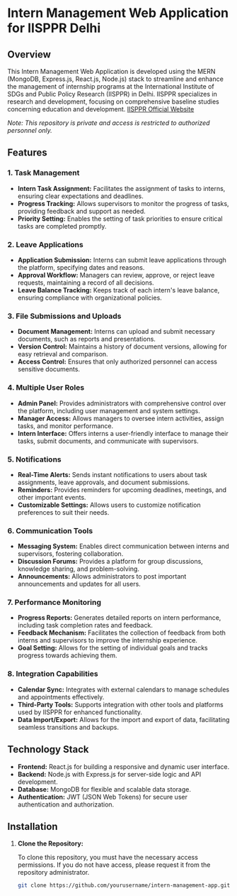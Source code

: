 # Intern Management Web Application for IISPPR Delhi

## Overview

This Intern Management Web Application is developed using the MERN (MongoDB, Express.js, React.js, Node.js) stack to streamline and enhance the management of internship programs at the International Institute of SDGs and Public Policy Research (IISPPR) in Delhi. IISPPR specializes in research and development, focusing on comprehensive baseline studies concerning education and development. [IISPPR Official Website](https://iisppr.in/)

*Note: This repository is private and access is restricted to authorized personnel only.*

## Features

### 1. **Task Management**
- **Intern Task Assignment:** Facilitates the assignment of tasks to interns, ensuring clear expectations and deadlines.
- **Progress Tracking:** Allows supervisors to monitor the progress of tasks, providing feedback and support as needed.
- **Priority Setting:** Enables the setting of task priorities to ensure critical tasks are completed promptly.

### 2. **Leave Applications**
- **Application Submission:** Interns can submit leave applications through the platform, specifying dates and reasons.
- **Approval Workflow:** Managers can review, approve, or reject leave requests, maintaining a record of all decisions.
- **Leave Balance Tracking:** Keeps track of each intern's leave balance, ensuring compliance with organizational policies.

### 3. **File Submissions and Uploads**
- **Document Management:** Interns can upload and submit necessary documents, such as reports and presentations.
- **Version Control:** Maintains a history of document versions, allowing for easy retrieval and comparison.
- **Access Control:** Ensures that only authorized personnel can access sensitive documents.

### 4. **Multiple User Roles**
- **Admin Panel:** Provides administrators with comprehensive control over the platform, including user management and system settings.
- **Manager Access:** Allows managers to oversee intern activities, assign tasks, and monitor performance.
- **Intern Interface:** Offers interns a user-friendly interface to manage their tasks, submit documents, and communicate with supervisors.

### 5. **Notifications**
- **Real-Time Alerts:** Sends instant notifications to users about task assignments, leave approvals, and document submissions.
- **Reminders:** Provides reminders for upcoming deadlines, meetings, and other important events.
- **Customizable Settings:** Allows users to customize notification preferences to suit their needs.

### 6. **Communication Tools**
- **Messaging System:** Enables direct communication between interns and supervisors, fostering collaboration.
- **Discussion Forums:** Provides a platform for group discussions, knowledge sharing, and problem-solving.
- **Announcements:** Allows administrators to post important announcements and updates for all users.

### 7. **Performance Monitoring**
- **Progress Reports:** Generates detailed reports on intern performance, including task completion rates and feedback.
- **Feedback Mechanism:** Facilitates the collection of feedback from both interns and supervisors to improve the internship experience.
- **Goal Setting:** Allows for the setting of individual goals and tracks progress towards achieving them.

### 8. **Integration Capabilities**
- **Calendar Sync:** Integrates with external calendars to manage schedules and appointments effectively.
- **Third-Party Tools:** Supports integration with other tools and platforms used by IISPPR for enhanced functionality.
- **Data Import/Export:** Allows for the import and export of data, facilitating seamless transitions and backups.

## Technology Stack

- **Frontend:** React.js for building a responsive and dynamic user interface.
- **Backend:** Node.js with Express.js for server-side logic and API development.
- **Database:** MongoDB for flexible and scalable data storage.
- **Authentication:** JWT (JSON Web Tokens) for secure user authentication and authorization.

## Installation

1. **Clone the Repository:**

   To clone this repository, you must have the necessary access permissions. If you do not have access, please request it from the repository administrator.

   ```bash
   git clone https://github.com/yourusername/intern-management-app.git
